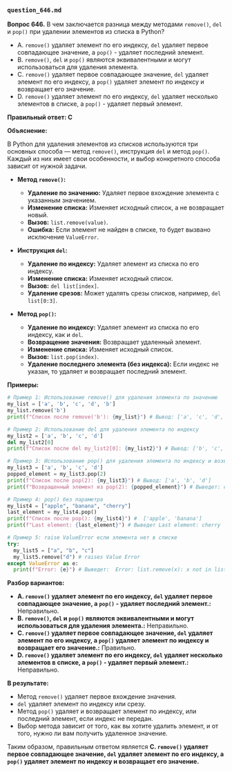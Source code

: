 ### `question_646.md`

**Вопрос 646.** В чем заключается разница между методами `remove()`, `del` и `pop()` при удалении элементов из списка в Python?

-   A.  `remove()` удаляет элемент по его индексу, `del` удаляет первое совпадающее значение, a `pop()` - удаляет последний элемент.
-  B. `remove()`, `del` и `pop()` являются эквивалентными и могут использоваться для удаления элемента.
-   C. `remove()` удаляет первое совпадающее значение, `del` удаляет элемент по его индексу, а `pop()` удаляет элемент по индексу и возвращает его значение.
-   D.  `remove()` удаляет элемент по его индексу,  `del` удаляет несколько элементов в списке, а `pop()` - удаляет первый элемент.

**Правильный ответ: C**

**Объяснение:**

В Python для удаления элементов из списков используются три основных способа — метод `remove()`, инструкция `del` и метод `pop()`. Каждый из них имеет свои особенности, и выбор конкретного способа зависит от нужной задачи.

*   **Метод `remove()`:**
    *   **Удаление по значению:** Удаляет первое вхождение элемента с указанным значением.
    *   **Изменение списка:** Изменяет исходный список, а не возвращает новый.
    *   **Вызов:** `list.remove(value)`.
    *   **Ошибка:** Если элемент не найден в списке, то будет вызвано исключение `ValueError`.

*   **Инструкция `del`:**
    *   **Удаление по индексу:** Удаляет элемент из списка по его индексу.
    *   **Изменение списка:** Изменяет исходный список.
    *   **Вызов:** `del list[index]`.
    *  **Удаление срезов:** Может удалять срезы списков, например, `del list[0:3]`.
*   **Метод `pop()`:**
    *   **Удаление по индексу:** Удаляет элемент из списка по его индексу, как и `del`.
    *  **Возвращение значения:** Возвращает удаленный элемент.
    *    **Изменение списка:** Изменяет исходный список.
    *  **Вызов:** `list.pop(index)`.
    * **Удаление последнего элемента (без индекса):** Если индекс не указан, то удаляет и возвращает последний элемент.

**Примеры:**

```python
# Пример 1: Использование remove() для удаления элемента по значению
my_list = ['a', 'b', 'c', 'd', 'b']
my_list.remove('b')
print(f"Список после remove('b'): {my_list}") # Вывод: ['a', 'c', 'd', 'b']

# Пример 2: Использование del для удаления элемента по индексу
my_list2 = ['a', 'b', 'c', 'd']
del my_list2[0]
print(f"Список после del my_list2[0]: {my_list2}") # Вывод: ['b', 'c', 'd']

# Пример 3: Использование pop() для удаления элемента по индексу и возвращения его значения
my_list3 = ['a', 'b', 'c', 'd']
popped_element = my_list3.pop(2)
print(f"Список после pop(2): {my_list3}") # Вывод: ['a', 'b', 'd']
print(f"Возвращенный элемент из pop(2): {popped_element}") # Выведет: c

# Пример 4: pop() без параметра
my_list4 = ["apple", "banana", "cherry"]
last_element = my_list4.pop()
print(f"Список после pop(): {my_list4}") #  ['apple', 'banana']
print(f"Last element: {last_element}") # Выведет Last element: cherry

# Пример 5: raise ValueError если элемента нет в списке
try:
  my_list5 = ["a", "b", "c"]
  my_list5.remove("d") # raises Value Error
except ValueError as e:
  print(f"Error: {e}") # Выведет:  Error: list.remove(x): x not in list

```

**Разбор вариантов:**
*   **A. `remove()` удаляет элемент по его индексу, `del` удаляет первое совпадающее значение, a `pop()` - удаляет последний элемент.:** Неправильно.
*   **B. `remove()`, `del` и `pop()` являются эквивалентными и могут использоваться для удаления элемента.:** Неправильно.
*  **C. `remove()` удаляет первое совпадающее значение, `del` удаляет элемент по его индексу, а `pop()` удаляет элемент по индексу и возвращает его значение.:** Правильно.
*   **D.  `remove()` удаляет элемент по его индексу,  `del` удаляет несколько элементов в списке, а `pop()` - удаляет первый элемент.:** Неправильно.

**В результате:**
*   Метод `remove()` удаляет первое вхождение значения.
*   `del` удаляет элемент по индексу или срезу.
*   Метод `pop()` удаляет и возвращает элемент по индексу, или последний элемент, если индекс не передан.
*  Выбор метода зависит от того, как вы хотите удалить элемент, и от того, нужно ли вам получить удаленное значение.

Таким образом, правильным ответом является **C. `remove()` удаляет первое совпадающее значение, `del` удаляет элемент по его индексу, а `pop()` удаляет элемент по индексу и возвращает его значение.**
